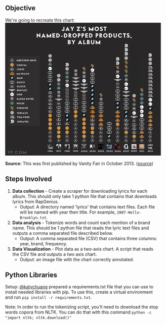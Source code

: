 Objective
---

We're going to recreate this chart: 
![](original.jpg)

**Source:** This was first published by Vanity Fair in October 2013. ([source](http://www.vanityfair.com/hollywood/2013/10/jay-z-brands-song-chart))

Steps Involved
---

1. **Data collection** - Create a scraper for downloading lyrics for each album. This should only take 1 python file that contains that downloads lyrics from RapGenius.
	- Output:  A directory named 'lyrics' that contains text files. Each file will be named with year then title. For example, `2007-Hello-Brooklyn.txt`.
2. **Data analysis** - Tokenize words and count each mention of a brand name. This should be 1 python file that reads the lyric text files and outputs a comma separated file described below.
	- Output: A comma separated file (CSV) that contains three columns: year, brand, frequency.
3. **Data Visualization** - Plot data as a two-axis chart. A script that reads the CSV file and outputs a two axis chart. 
	- Output: an image file with the chart correctly annotated.


Python Libraries
---

Setup: [@katychuang](http://github.com/katychuang) prepared a requirements.txt file that you can use to install needed libraries with pip. To use this, create a virtual environment and run `pip install -r requirements.txt`.

Note: In order to run the tokenizing script, you'll need to download the stop words copora from NLTK. You can do that with this command `python -c "import nltk; nltk.download()"`


